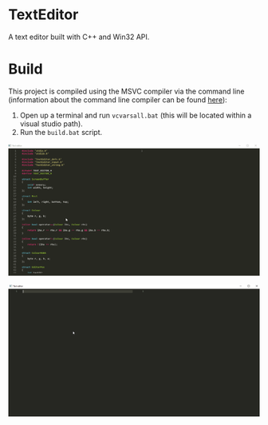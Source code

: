 # TextEditor
 A text editor built with C++ and Win32 API. 

# Build
This project is compiled using the MSVC compiler via the command line (information about the command line compiler can be found [here](https://learn.microsoft.com/en-us/cpp/build/building-on-the-command-line?view=msvc-170)):
 1. Open up a terminal and run `vcvarsall.bat` (this will be located within a visual studio path).
 2. Run the `build.bat` script.

![](gifs/TextEditor_Scroll.gif)

![](gifs/TextEditor_Type.gif)